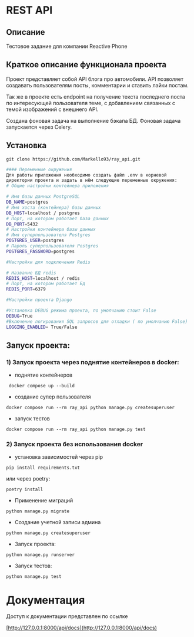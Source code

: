 # REST API
## Описание
Тестовое задание для  компании Reactive Phone

## Краткое описание функционала проекта
Проект представляет собой API блога про автомобили.
API позволяет создавать пользователям посты, комментарии и ставить лайки постам.

Так же в проекте есть endpoint на получение текста последнего поста по интересующей
пользователя теме, с добавлением связанных с темой изображений с внешнего API.

Создана фоновая задача на выполнение бэкапа БД. Фоновая задача запускается
через Celery.

## Установка


```
git clone https://github.com/Markello93/ray_api.git
```

```bash
#### Переменные окружения
Для работы приложения необходимо создать файл .env в корневой
директории проекта и задать в нём следующие переменные окружения:
# Общие настройки контейнера приложения

# Имя базы данных PostgreSQL
DB_NAME=postgres
# Имя хоста (контейнера) базы данных
DB_HOST=localhost / postgres
# Порт, на котором работает база данных
DB_PORT=5432
# Настройки контейнера базы данных
# Имя суперпользователя Postgres
POSTGRES_USER=postgres
# Пароль суперпользователя Postgres
POSTGRES_PASSWORD=postgres

#Настройки для подключения Redis

# Название БД redis
REDIS_HOST=localhost / redis
# Порт, на котором работает Бд
REDIS_PORT=6379

#Настройки проекта Django

#Установка DEBUG режима проекта, по умолчанию стоит False
DEBUG=True
#Включение логирования SQL запросов для отладки ( по умолчанию False)
LOGGING_ENABLED= True/False

```
## Запуск проекта:
### 1) Запуск проекта через поднятие контейнеров в docker:
* поднятие контейнеров
```
 docker compose up --build
```
* создание супер пользователя
```
docker compose run --rm ray_api python manage.py createsuperuser
 ```
* запуск тестов
```
docker compose run --rm ray_api python manage.py test
 ```
### 2) Запуск проекта без использования docker
* установка зависимостей через pip
```
pip install requirements.txt
```
или через poetry:

```
poetry install
```

* Применение миграций
```
python manage.py migrate
```
* Создание учетной записи админа
```
python manage.py createsuperuser
```
* Запуск проекта:
```
python manage.py runserver
```
* Запуск тестов:
```
python manage.py test
```

# Документация

Доступ к документации представлен по ссылке


[http://127.0.0.1:8000/api/docs](http://127.0.0.1:8000/api/docs)

